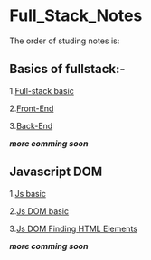 # Full_Stack_Notes

The order of studing notes is:

## Basics of fullstack:-
1.[Full-stack basic](https://github.com/baljinder78/Full_Stack_Notes/blob/main/FullStackbasic_notes/FullstackBasic.md)

2.[Front-End](https://github.com/baljinder78/Full_Stack_Notes/blob/main/FullStackbasic_notes/Front-End.md)

3.[Back-End](https://github.com/baljinder78/Full_Stack_Notes/blob/main/FullStackbasic_notes/Back-End.md)

***more comming soon***

## Javascript DOM
1.[Js basic](https://github.com/baljinder78/Full_Stack_Notes/blob/main/Javascript%20Notes/JavaScript%20_basic.md)

2.[Js DOM basic](https://github.com/baljinder78/Full_Stack_Notes/blob/main/Javascript%20Notes/Js_DOM.md)

3.[Js DOM Finding HTML Elements ](https://github.com/baljinder78/Full_Stack_Notes/blob/main/Javascript%20Notes/js_Finding_HTML_Elements.md)

***more comming soon***

